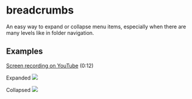 # breadcrumbs

An easy way to expand or collapse menu items, especially when there are many levels like in folder navigation.


## Examples

[Screen recording on YouTube](https://www.youtube.com/watch?v=CVHiKA06XHU) (0:12)

Expanded
![](https://raw.github.com/infowrap/breadcrumbs/master/screenshots/expanded.png)

Collapsed
![](https://raw.github.com/infowrap/breadcrumbs/master/screenshots/collapsed.png)